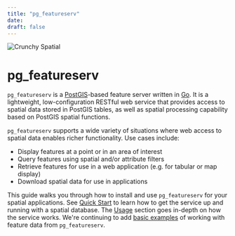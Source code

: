 ```yaml
---
title: "pg_featureserv"
date:
draft: false
---
```


![Crunchy Spatial](/crunchy-spatial-logo.png)

# pg_featureserv

`pg_featureserv` is a [PostGIS](https://postgis.net/)-based feature server written in [Go](https://golang.org/).
It is a lightweight, low-configuration RESTful web service that provides
access to spatial data stored in PostGIS tables, as well as spatial processing capability
based on PostGIS spatial functions.

`pg_featureserv` supports a wide variety of situations where web access
to spatial data enables richer functionality.  Use cases include:

* Display features at a point or in an area of interest
* Query features using spatial and/or attribute filters
* Retrieve features for use in a web application (e.g. for tabular or map display)
* Download spatial data for use in applications

This guide walks you through how to install and use `pg_featureserv` for your spatial applications. See [Quick Start](/quickstart/) to learn how to get the service up and running with a spatial database. The [Usage](/usage/) section goes in-depth on how the service works.
We're continuing to add [basic examples](/examples/) of working with feature data from `pg_featureserv`.
